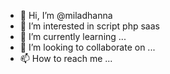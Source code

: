 - 👋 Hi, I’m @miladhanna
- 👀 I’m interested in script php saas
- 🌱 I’m currently learning ...
- 💞️ I’m looking to collaborate on ...
- 📫 How to reach me ...

<!---
miladhanna/miladhanna is a ✨ special ✨ repository because its `README.md` (this file) appears on your GitHub profile.
You can click the Preview link to take a look at your changes.
--->
